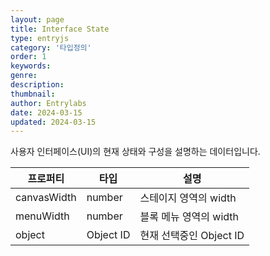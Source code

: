 ```yaml
---
layout: page
title: Interface State
type: entryjs
category: '타입정의'
order: 1
keywords: 
genre: 
description: 
thumbnail: 
author: Entrylabs
date: 2024-03-15
updated: 2024-03-15
---
```


사용자 인터페이스(UI)의 현재 상태와 구성을 설명하는 데이터입니다.

|프로퍼티|타입|설명|
|---|---|---|
|canvasWidth|number|스테이지 영역의 width|
|menuWidth|number|블록 메뉴 영역의 width|
|object|Object ID|현재 선택중인 Object ID|